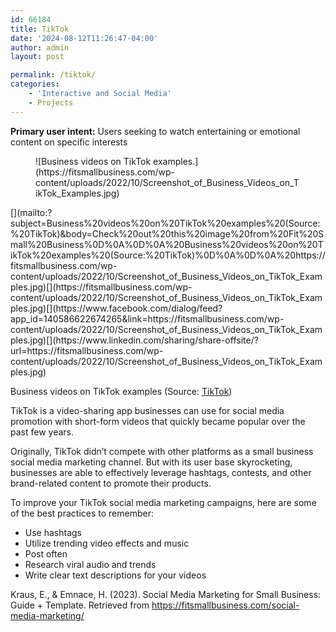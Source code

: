 ```yaml
---
id: 66184
title: TikTok
date: '2024-08-12T11:26:47-04:00'
author: admin
layout: post

permalink: /tiktok/
categories:
    - 'Interactive and Social Media'
    - Projects
---
```


**Primary user intent:** Users seeking to watch entertaining or emotional content on specific interests

<div class="wp-block-image"><figure class="aligncenter">![Business videos on TikTok examples.](https://fitsmallbusiness.com/wp-content/uploads/2022/10/Screenshot_of_Business_Videos_on_TikTok_Examples.jpg)</figure></div>[](mailto:?subject=Business%20videos%20on%20TikTok%20examples%20(Source:%20TikTok)&body=Check%20out%20this%20image%20from%20Fit%20Small%20Business%0D%0A%0D%0A%20Business%20videos%20on%20TikTok%20examples%20(Source:%20TikTok)%0D%0A%0D%0A%20https://fitsmallbusiness.com/wp-content/uploads/2022/10/Screenshot_of_Business_Videos_on_TikTok_Examples.jpg)[](https://fitsmallbusiness.com/wp-content/uploads/2022/10/Screenshot_of_Business_Videos_on_TikTok_Examples.jpg)[](https://www.facebook.com/dialog/feed?app_id=140586622674265&link=https://fitsmallbusiness.com/wp-content/uploads/2022/10/Screenshot_of_Business_Videos_on_TikTok_Examples.jpg)[](https://www.linkedin.com/sharing/share-offsite/?url=https://fitsmallbusiness.com/wp-content/uploads/2022/10/Screenshot_of_Business_Videos_on_TikTok_Examples.jpg)

Business videos on TikTok examples (Source: [TikTok](https://www.tiktok.com/en/))

TikTok is a video-sharing app businesses can use for social media promotion with short-form videos that quickly became popular over the past few years.

Originally, TikTok didn’t compete with other platforms as a small business social media marketing channel. But with its user base skyrocketing, businesses are able to effectively leverage hashtags, contests, and other brand-related content to promote their products.

To improve your TikTok social media marketing campaigns, here are some of the best practices to remember:

- Use hashtags
- Utilize trending video effects and music
- Post often
- Research viral audio and trends
- Write clear text descriptions for your videos

Kraus, E., &amp; Emnace, H. (2023). Social Media Marketing for Small Business: Guide + Template. Retrieved from https://fitsmallbusiness.com/social-media-marketing/